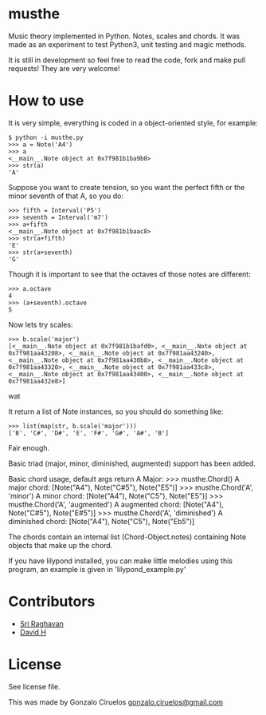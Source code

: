 musthe
======

Music theory implemented in Python. Notes, scales and chords. It was made as an experiment to test Python3, unit testing and magic methods.

It is still in development so feel free to read the code, fork and make pull requests! They are very welcome!


How to use
==========

It is very simple, everything is coded in a object-oriented style, for example:

    $ python -i musthe.py
    >>> a = Note('A4')
    >>> a
    <__main__.Note object at 0x7f981b1ba9b0>
    >>> str(a)
    'A'


Suppose you want to create tension, so you want the perfect fifth or the minor seventh of that A, so you do:

    >>> fifth = Interval('P5')
    >>> seventh = Interval('m7')
    >>> a+fifth
    <__main__.Note object at 0x7f981b1baac8>
    >>> str(a+fifth)
    'E'
    >>> str(a+seventh)
    'G'

Though it is important to see that the octaves of those notes are different:

    >>> a.octave
    4
    >>> (a+seventh).octave
    5

Now lets try scales:

    >>> b.scale('major')
    [<__main__.Note object at 0x7f981b1bafd0>, <__main__.Note object at 0x7f981aa43208>, <__main__.Note object at 0x7f981aa43240>, <__main__.Note object at 0x7f981aa430b8>, <__main__.Note object at 0x7f981aa43320>, <__main__.Note object at 0x7f981aa433c8>, <__main__.Note object at 0x7f981aa43400>, <__main__.Note object at 0x7f981aa432e8>]

wat

It return a list of Note instances, so you should do something like:

    >>> list(map(str, b.scale('major')))
    ['B', 'C#', 'D#', 'E', 'F#', 'G#', 'A#', 'B']
    
Fair enough.

Basic triad (major, minor, diminished, augmented) support has been added.

Basic chord usage, default args return A Major:
	>>> musthe.Chord()
	A major chord: [Note("A4"), Note("C#5"), Note("E5")]
	>>> musthe.Chord('A', 'minor')
	A minor chord: [Note("A4"), Note("C5"), Note("E5")]
	>>> musthe.Chord('A', 'augmented')
	A augmented chord: [Note("A4"), Note("C#5"), Note("E#5")]
	>>> musthe.Chord('A', 'diminished')
	A diminished chord: [Note("A4"), Note("C5"), Note("Eb5")]

The chords contain an internal list (Chord-Object.notes) containing Note objects that make up the chord. 

If you have lilypond installed, you can make little melodies using this program, an example is given in 'lilypond_example.py'


Contributors
============

* [Sri Raghavan](https://github.com/srir)
* [David H](http://github.com/bobthenameless)

License
=======

See license file.

This was made by Gonzalo Ciruelos <gonzalo.ciruelos@gmail.com>


